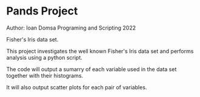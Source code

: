 # Pands Project
Author: Ioan Domsa
Programing and Scripting 2022

Fisher's Iris data set.

This project investigates the well known Fisher's Iris data set and performs analysis using a python script.

The code will output a sumarry of each variable used in the data set together with their histograms.

It will also output scatter plots for each pair of variables.
